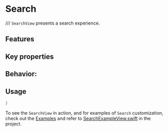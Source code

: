 # Search

/// `SearchView` presents a search experience.

## Features

## Key properties

## Behavior:

## Usage

```swift
}
```

To see the `SearchView` in action, and for examples of `Search` customization, check out the [Examples](../../Examples) and refer to [SearchExampleView.swift](../../Examples/Examples/SearchExampleView.swift) in the project.
